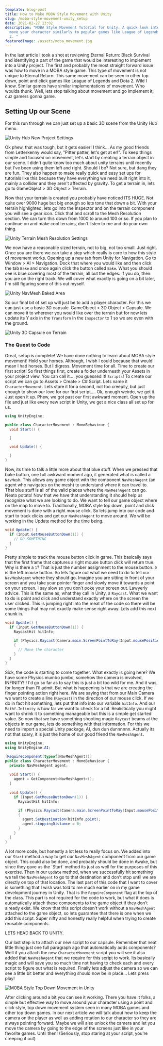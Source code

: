 ```yaml
---
template: blog-post
title: How to Make MOBA Style Movement with Unity
slug: /moba-style-movement-unity_setup
date: 2021-02-27 13:02
description: "MOBA Style Movement Tutorial for Unity. A quick look into how to
  move your character similarly to popular games like League of Legends and DotA
  2. "
featuredImage: /assets/moba_movement.jpg
---
```

In the last article I took a shot at reviewing Eternal Return: Black Survival and identifying a part of the game that would be interesting to implement into a Unity project. The first and probably the most straight forward issue was how to move in a MOBA style game. This type of movement is not unique to Eternal Return. This same movement can be seen in other top down, point and click games like League of Legends and Dota 2. Wild I know. Similar games have similar implementations of movement. Who woulda thunk. Well, lets stop talking about movement and go implement it, cuz gamers gonna game.

## Setting Up our Scene

For this run through we can just set up a basic 3D scene from the Unity Hub menu.

![Unity Hub New Project Settings](/assets/unity_hub_create_new.png "Unity Hub New Project Settings")

Ok phew, that was tough, but it gets easier! I think... As my good friends from Letterkenny would say, "Pitter patter, let's get at er!". To keep things simple and focused on movement, let's start by creating a terrain object in our scene. I didn't quite know too much about unity terrains until recently but I've been using them left and right. Should I be? Not sure, but dang they are fun. They also happen to make really quick and easy set ups for tutorials like this because they have everything we need built right into it, mainly a collider and they aren't affected by gravity. To get a terrain in, lets go to GameObject > 3D Object > Terrain.

Now that your terrain is created you probably have noticed ITS HUGE. Not quite over 9000 huge but big enough so lets tone that down a bit. With your terrain highlighted, lets go into the Inspector and on the terrain component you will see a gear icon. Click that and scroll to the Mesh Resolution section. We can turn this down from 1000 to around 100 or so. If you plan to continue on and make cool terrains, don't listen to me and do your own thing.

![Unity Terrain Mesh Resolution Settings](/assets/terrain_mesh_resolution.png "Unity Terrain Mesh Resolution Settings")

We now have a reasonable sized terrain, not to big, not too small. Just right. Once you are there we can take a step which really is core to how this style of movement works. Opening up a new tab from Unity for Navigation. Go to Window > AI > Navigation. Dock that where you would like and then click the tab `Bake` and once again click the button called `Bake`. What you should see is blue covering most of the terrain, all but the edges. If you do, then you are on the right track. We will cover what exactly is going on a bit later, I'm still figuring some of this out myself.

![Unity NavMesh Baked Area](/assets/nav_mesh_bake.png "Unity NavMesh Baked Area")

So our final bit of set up will just be to add a player character. For this we can just use a basic 3D capsule. GameObject > 3D Object > Capsule. We can move it to wherever you would like over the terrain but for now lets update its Y axis in the `Transform` in the `Inspector` to 1 so we are even with the ground.

![Unity 3D Capsule on Terrain](/assets/capsule_on_terrain.png "Creating a Capsule as Our Character")

### The Quest to Code

Great, setup is complete! We have done nothing to learn about MOBA style movement! Hold your horses. Although, I wish I could because that would mean I had horses. But I digress. Movement time for all. Time to create our first script! So first things first, create a folder underneath your Assets in your project view. You can call it.... you guessed it! `Scripts`! To create our script we can go to Assets > Create > C# Script. Lets name it `CharacterMovement`. Lets stare it for a second, not too creepily, but just enough to show our love for our first script.... Ok, enough weirdo, we get it. Just open it up. Phew, we got past our first awkward moment. Open up the file and just like every new script in Unity, we get a nice class all set up for us.

```csharp
using UnityEngine;

public class CharacterMovement : MonoBehaviour {
  void Start() {

  }

  void Update() {

  }
}
```

Now, its time to talk a little more about that blue stuff. When we pressed that bake button, one full awkward moment ago, it generated what is called a `NavMesh`. This allows any game object with the component `NavMeshAgent` (an agent who navigates on the mesh) to understand where it can travel to. That blue stuff is all of the valid places where the `NavMeshAgent` can go. Neato potato! Now that we have that understanding it should help us recognize what we are looking to do. We want to tell our game object where on the map to move to. Traditionally, MOBA style top down, point and click movement is done with a right mouse click. So lets jump into our code and start to track clicks and get our `NavMeshAgent` to move around. We will be working in the Update method for the time being.

```csharp
void Update() {
  if (Input.GetMouseButtonDown(1)) {
    // DO SOMETHING
  }
}
```

Pretty simple to track the mouse button click in game. This basically says that the first frame that captures a right mouse button click will return true. Why is there a `1`? That is just the number assignment to the mouse button. `0` is the left mouse button. So lets figure out what we need to do to tell our `NavMeshAgent` where they should go. Imagine you are sitting in front of your screen and you take your pointer finger and slowly move it towards a point on your screen. I say slow so you don't poke your screen out. Lawyerly advice. This is the same as, what they call in Unity, a `Raycast`. What we want to do is point and click and understand exactly where on the screen the user clicked. This is jumping right into the meat of the code so there will be some things that may not exactly make sense right away. Lets add this next chunk in.

```csharp
void Update() {
  if (Input.GetMouseButtonDown(1)) {
    RaycastHit hitInfo;

    if (Physics.Raycast(Camera.main.ScreenPointToRay(Input.mousePosition), out hitInfo, Mathf.Infinity))
    {
      // Move the character
    }
  }
}
```

Sick, the code is starting to come together. What exactly is going here? We have some Physics mumbo jumbo, somehow the camera is involved, INFINITY!!! I'd go so far as to say this is just a bit too wild for me. And it was, for longer than I'll admit. But what is happening is that we are creating the finger pointing action right here. We are saying that from our Main Camera we want to create a line (`Raycast`) in the direction of our mouse click. If we do in fact hit something, lets put that info into our variable `hitInfo`. And our `Mathf.Infinity` is how far we want to check for a hit. Realistically you might want to shrink it to something manageable but this is a simple get started value. So now that we have something shooting magic `Raycast` beams at the objects in our game, lets do something with that information. For this we need to import a special Unity package, AI, dun dun dunnnnnn. Actually its not that scary, it is just the home of our good friend the `NavMeshAgent`.

```csharp
using UnityEngine;
using UnityEngine.AI;

[RequireComponent(typeof(NavMeshAgent))]
public class CharacterMovement : MonoBehaviour {
  private NavMeshAgent agent;
  
  void Start() {
    agent = GetComponent<NavMeshAgent>();
  }
    
  void Update() {
    if (Input.GetMouseButtonDown(1)) {
      RaycastHit hitInfo;

      if (Physics.Raycast(Camera.main.ScreenPointToRay(Input.mousePosition), out hitInfo, Mathf.Infinity))
      {
        agent.SetDestination(hitInfo.point);
        agent.stoppingDistance = 0;
      }
    }
  }
}
```

A lot more code, but honestly a lot less to really focus on. We added into our `Start` method a way to get our `NavMeshAgent` component from our game object. This could also be done, and probably should be done in Awake, but since they gave us the \`Start\` method its just as well for the purposes of this exercise. Then in our `Update` method, when we successfully hit something we tell the `NavMeshAgent` to go to that destination and don't stop until we are directly on top of that location. The last part of this code that I want to cover is something that I wish was told to me much earlier on in my game development journey in Unity. That is the `RequireComponent` flag at the top of the class. This part is not required for the code to work, but what it does is automatically attach these components to the game object if they don't already exist. We know that this script doesn't work without a `NavMeshAgent` attached to the game object, so lets guarantee that there is one when we add this script. Super nifty and honestly really helpful when trying to create reusable components.

LETS HEAD BACK TO UNITY.

Our last step is to attach our new script to our capsule. Remember that neat little thing just one full paragraph ago that automatically adds components? Well if you attach the new `CharacterMovement` script you will see it also added that `NavMeshAgent` that we require for this script to work. Its basically magic and will save you so much time not having to check each and every script to figure out what is required. Finally lets adjust the camera so we can see a little bit better and everything should now be in place... Lets press play!

![MOBA Style Top Down Movement in Unity](https://media.giphy.com/media/o4tVL0ZQInrHjbpgmo/giphy.gif)

After clicking around a bit you can see it working. There you have it folks, a simple but effective way to move around your character using a point and click style, top down movement system seen in many MOBA games and other top down games. In our next article we will talk about how to keep the camera on the player as well as adding rotation to our character so they are always pointing forward. Maybe we will also unlock the camera and let you move the camera by going to the edge of the screens just like in your favorite games. Until then! (Seriously, stop staring at your script, you're creeping it out)